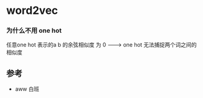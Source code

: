 # word2vec

### 为什么不用 one hot

任意one hot 表示的a b 的余弦相似度  为 0  ---&gt; one hot 无法捕捉两个词之间的 相似度









## 参考

 - aww 白班



